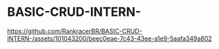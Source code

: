 # BASIC-CRUD-INTERN-


https://github.com/RankracerBR/BASIC-CRUD-INTERN-/assets/101043200/beec0eae-7c43-43ee-a1e9-5aafa349a802

